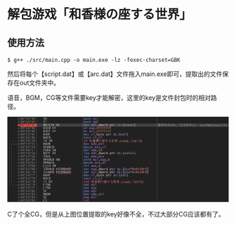 # 解包游戏「和香様の座する世界」

## 使用方法

```shell
$ g++ ./src/main.cpp -o main.exe -lz -fexec-charset=GBK
```

然后将每个【script.dat】或【arc.dat】文件拖入main.exe即可，提取出的文件保存在out文件夹中。

语音，BGM，CG等文件需要key才能解密，这里的key是文件封包时的相对路径。

![alt text](./assets/hook.png)

C了个全CG，但是从上图位置提取的key好像不全，不过大部分CG应该都有了。
